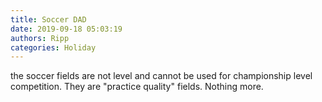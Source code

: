 ```yaml
---
title: Soccer DAD
date: 2019-09-18 05:03:19
authors: Ripp
categories: Holiday
---
```


 the soccer fields are not level and cannot be used for championship level competition. They are "practice quality" fields. Nothing more.